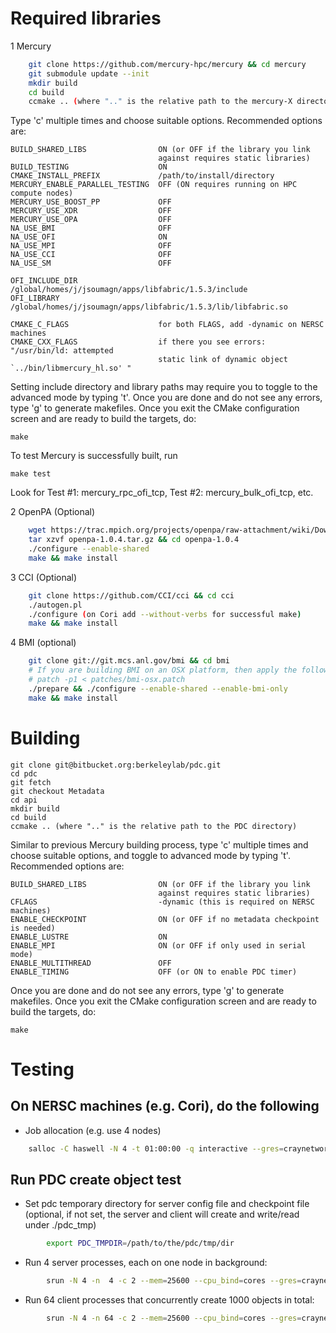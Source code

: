 
Required libraries
======

1 Mercury 
```sh
    git clone https://github.com/mercury-hpc/mercury && cd mercury
    git submodule update --init
    mkdir build
    cd build
    ccmake .. (where ".." is the relative path to the mercury-X directory)
```

Type 'c' multiple times and choose suitable options. Recommended options are:

    BUILD_SHARED_LIBS                ON (or OFF if the library you link
                                     against requires static libraries)
    BUILD_TESTING                    ON
    CMAKE_INSTALL_PREFIX             /path/to/install/directory
    MERCURY_ENABLE_PARALLEL_TESTING  OFF (ON requires running on HPC compute nodes)
    MERCURY_USE_BOOST_PP             OFF
    MERCURY_USE_XDR                  OFF
    MERCURY_USE_OPA                  OFF
    NA_USE_BMI                       OFF
    NA_USE_OFI                       ON
    NA_USE_MPI                       OFF
    NA_USE_CCI                       OFF
    NA_USE_SM                        OFF
    
    OFI_INCLUDE_DIR                  /global/homes/j/jsoumagn/apps/libfabric/1.5.3/include
    OFI_LIBRARY                      /global/homes/j/jsoumagn/apps/libfabric/1.5.3/lib/libfabric.so

    CMAKE_C_FLAGS                    for both FLAGS, add -dynamic on NERSC machines 
    CMAKE_CXX_FLAGS                  if there you see errors: "/usr/bin/ld: attempted 
                                     static link of dynamic object `../bin/libmercury_hl.so' "


Setting include directory and library paths may require you to toggle to
the advanced mode by typing 't'. Once you are done and do not see any
errors, type 'g' to generate makefiles. Once you exit the CMake
configuration screen and are ready to build the targets, do:

    make

To test Mercury is successfully built, run

    make test

Look for Test  #1: mercury_rpc_ofi_tcp, Test  #2: mercury_bulk_ofi_tcp, etc.


2 OpenPA (Optional)
```sh
    wget https://trac.mpich.org/projects/openpa/raw-attachment/wiki/Downloads/openpa-1.0.4.tar.gz
    tar xzvf openpa-1.0.4.tar.gz && cd openpa-1.0.4 
    ./configure --enable-shared
    make && make install

```

3 CCI (Optional)
```sh
    git clone https://github.com/CCI/cci && cd cci
    ./autogen.pl
    ./configure (on Cori add --without-verbs for successful make)
    make && make install
```

4 BMI (optional)
```sh
    git clone git://git.mcs.anl.gov/bmi && cd bmi
    # If you are building BMI on an OSX platform, then apply the following patch:
    # patch -p1 < patches/bmi-osx.patch
    ./prepare && ./configure --enable-shared --enable-bmi-only
    make && make install
```

Building
====
    git clone git@bitbucket.org:berkeleylab/pdc.git
    cd pdc
    git fetch
    git checkout Metadata
    cd api
    mkdir build
    cd build
    ccmake .. (where ".." is the relative path to the PDC directory)

Similar to previous Mercury building process, type 'c' multiple times and choose 
suitable options, and toggle to advanced mode by typing 't'. Recommended options are:

    BUILD_SHARED_LIBS                ON (or OFF if the library you link
                                     against requires static libraries)
    CFLAGS                           -dynamic (this is required on NERSC machines)
    ENABLE_CHECKPOINT                ON (or OFF if no metadata checkpoint is needed)
    ENABLE_LUSTRE                    ON
    ENABLE_MPI                       ON (or OFF if only used in serial mode)
    ENABLE_MULTITHREAD               OFF
    ENABLE_TIMING                    OFF (or ON to enable PDC timer)


Once you are done and do not see any errors, type 'g' to generate makefiles. 
Once you exit the CMake configuration screen and are ready to build the targets, do:

    make


Testing
====
On NERSC machines (e.g. Cori), do the following
----
* Job allocation (e.g. use 4 nodes)
```sh
    salloc -C haswell -N 4 -t 01:00:00 -q interactive --gres=craynetwork:2
```
Run PDC create object test
----
* Set pdc temporary directory for server config file and checkpoint file (optional, if not set, the server and client will create and write/read under ./pdc_tmp)
```sh
        export PDC_TMPDIR=/path/to/the/pdc/tmp/dir
```

* Run 4 server processes, each on one node in background:
```sh
        srun -N 4 -n  4 -c 2 --mem=25600 --cpu_bind=cores --gres=craynetwork:1 ./bin/pdc_server.exe &
```

* Run 64 client processes that concurrently create 1000 objects in total:
```sh
        srun -N 4 -n 64 -c 2 --mem=25600 --cpu_bind=cores --gres=craynetwork:1 ./bin/create_obj_scale -r 1000
```
